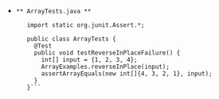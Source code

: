 * ```** ArrayTests.java **```
  ```import org.junit.Test;
     import static org.junit.Assert.*;

     public class ArrayTests {
       @Test
       public void testReverseInPlaceFailure() {
         int[] input = {1, 2, 3, 4};
         ArrayExamples.reverseInPlace(input);
         assertArrayEquals(new int[]{4, 3, 2, 1}, input);
       }
     }```
